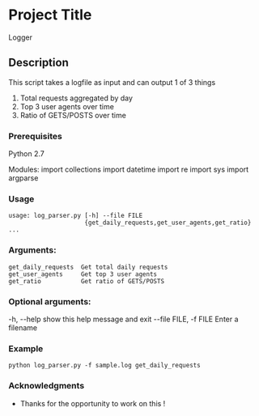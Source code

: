 # Project Title
Logger 

## Description

This script takes a logfile as input and can output 1 of 3 things

1. Total requests aggregated by day 
2. Top 3 user agents over time 
3. Ratio of GETS/POSTS over time  



### Prerequisites
Python 2.7 

Modules: 
import collections
import datetime
import re
import sys
import argparse



###  Usage 

```
usage: log_parser.py [-h] --file FILE
                     {get_daily_requests,get_user_agents,get_ratio} ...
```

###  Arguments:
```
get_daily_requests  Get total daily requests
get_user_agents     Get top 3 user agents
get_ratio           Get ratio of GETS/POSTS
```

###  Optional arguments:
  
   -h, --help            show this help message and exit
  --file FILE, -f FILE   Enter a filename 

### Example 
```
python log_parser.py -f sample.log get_daily_requests
```

###  Acknowledgments

* Thanks for the opportunity to work on this ! 
